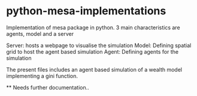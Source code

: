 # python-mesa-implementations
Implementation of mesa package in python. 
3 main characteristics are agents, model and a server

Server: hosts a webpage to visualise the simulation
Model: Defining spatial grid to host the agent based simulation
Agent: Defining agents for the simulation

The present files includes an agent based simulation of a wealth model implementing a gini function. 

** Needs further documentation..
